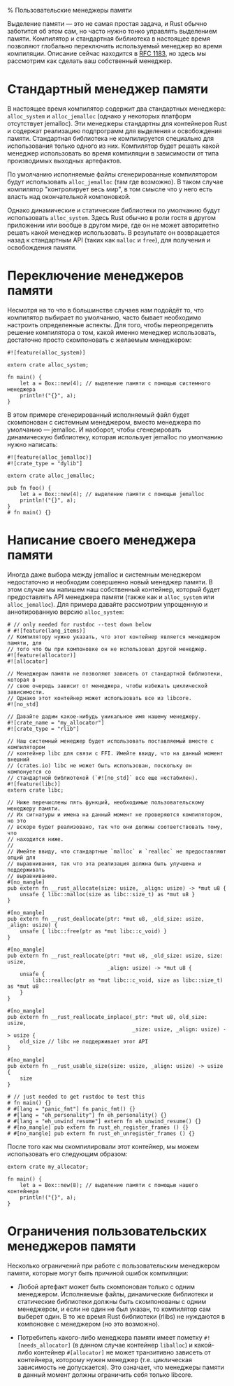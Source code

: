 % Пользовательские менеджеры памяти

Выделение памяти — это не самая простая задача, и Rust обычно заботится об этом
сам, но часто нужно тонко управлять выделением памяти. Компилятор и стандартная
библиотека в настоящее время позволяют глобально переключить используемый
менеджер во время компиляции. Описание сейчас находится в [RFC 1183][rfc], но
здесь мы рассмотрим как сделать ваш собственный менеджер.

[rfc]: https://github.com/rust-lang/rfcs/blob/master/text/1183-swap-out-jemalloc.md

# Стандартный менеджер памяти

В настоящее время компилятор содержит два стандартных менеджера: `alloc_system`
и `alloc_jemalloc` (однако у некоторых платформ отсутствует jemalloc).
Эти менеджеры стандартны для контейнеров Rust и содержат реализацию подпрограмм
для выделения и освобождения памяти. Стандартная библиотека не компилируется
специально для использования только одного из них. Компилятор будет решать какой
менеджер использовать во время компиляции в зависимости от типа производимых
выходных артефактов.

По умолчанию исполняемые файлы сгенерированные компилятором будут использовать
`alloc_jemalloc` (там где возможно). В таком случае компилятор "контролирует
весь мир", в том смысле что у него есть власть над окончательной компоновкой.

Однако динамические и статические библиотеки по умолчанию будут использовать
`alloc_system`. Здесь Rust обычно в роли гостя в другом приложении или вообще в
другом мире, где он не может авторитетно решать какой менеджер использовать.
В результате он возвращается назад к стандартным API (таких как `malloc` и
`free`), для получения и освобождения памяти.

# Переключение менеджеров памяти

Несмотря на то что в большинстве случаев нам подойдёт то, что компилятор выбирает
по умолчанию, часто бывает необходимо настроить определенные аспекты. Для того,
чтобы переопределить решение компилятора о том, какой именно менеджер
использовать, достаточно просто скомпоновать с желаемым менеджером:

```rust,no_run
#![feature(alloc_system)]

extern crate alloc_system;

fn main() {
    let a = Box::new(4); // выделение памяти с помощью системного менеджера
    println!("{}", a);
}
```

В этом примере сгенерированный исполняемый файл будет скомпонован с системным
менеджером, вместо менеджера по умолчанию — jemalloc. И наоборот, чтобы
сгенерировать динамическую библиотеку, которая использует jemalloc по умолчанию
нужно написать:

```rust,ignore
#![feature(alloc_jemalloc)]
#![crate_type = "dylib"]

extern crate alloc_jemalloc;

pub fn foo() {
    let a = Box::new(4); // выделение памяти с помощью jemalloc
    println!("{}", a);
}
# fn main() {}
```

# Написание своего менеджера памяти

Иногда даже выбора между jemalloc и системным менеджером недостаточно и
необходим совершенно новый менеджер памяти. В этом случае мы напишем наш
собственный контейнер, который будет предоставлять API менеджера памяти (также
как и `alloc_system` или `alloc_jemalloc`). Для примера давайте рассмотрим
упрощенную и аннотированную версию `alloc_system`:

```rust,no_run
# // only needed for rustdoc --test down below
# #![feature(lang_items)]
// Компилятору нужно указать, что этот контейнер является менеджером памяти, для
// того что бы при компоновке он не использовал другой менеджер.
#![feature(allocator)]
#![allocator]

// Менеджерам памяти не позволяют зависеть от стандартной библиотеки, которая в
// свою очередь зависит от менеджера, чтобы избежать циклической зависимости.
// Однако этот контейнер может использовать все из libcore.
#![no_std]

// Давайте дадим какое-нибудь уникальное имя нашему менеджеру.
#![crate_name = "my_allocator"]
#![crate_type = "rlib"]

// Наш системный менеджер будет использовать поставляемый вместе с компилятором
// контейнер libc для связи с FFI. Имейте ввиду, что на данный момент внешний
// (crates.io) libc не может быть использован, поскольку он компонуется со
// стандартной библиотекой (`#![no_std]` все еще нестабилен).
#![feature(libc)]
extern crate libc;

// Ниже перечислены пять функций, необходимые пользовательскому менеджеру памяти.
// Их сигнатуры и имена на данный момент не проверяются компилятором, но это
// вскоре будет реализовано, так что они должны соответствовать тому, что
// находится ниже.
//
// Имейте ввиду, что стандартные `malloc` и `realloc` не предоставляют опций для
// выравнивания, так что эта реализация должна быть улучшена и поддерживать
// выравнивание.
#[no_mangle]
pub extern fn __rust_allocate(size: usize, _align: usize) -> *mut u8 {
    unsafe { libc::malloc(size as libc::size_t) as *mut u8 }
}

#[no_mangle]
pub extern fn __rust_deallocate(ptr: *mut u8, _old_size: usize, _align: usize) {
    unsafe { libc::free(ptr as *mut libc::c_void) }
}

#[no_mangle]
pub extern fn __rust_reallocate(ptr: *mut u8, _old_size: usize, size: usize,
                                _align: usize) -> *mut u8 {
    unsafe {
        libc::realloc(ptr as *mut libc::c_void, size as libc::size_t) as *mut u8
    }
}

#[no_mangle]
pub extern fn __rust_reallocate_inplace(_ptr: *mut u8, old_size: usize,
                                        _size: usize, _align: usize) -> usize {
    old_size // libc не поддерживает этот API
}

#[no_mangle]
pub extern fn __rust_usable_size(size: usize, _align: usize) -> usize {
    size
}

# // just needed to get rustdoc to test this
# fn main() {}
# #[lang = "panic_fmt"] fn panic_fmt() {}
# #[lang = "eh_personality"] fn eh_personality() {}
# #[lang = "eh_unwind_resume"] extern fn eh_unwind_resume() {}
# #[no_mangle] pub extern fn rust_eh_register_frames () {}
# #[no_mangle] pub extern fn rust_eh_unregister_frames () {}
```

После того как мы скомпилировали этот контейнер, мы можем использовать его
следующим образом:

```rust,ignore
extern crate my_allocator;

fn main() {
    let a = Box::new(8); // выделение памяти с помощью нашего контейнера
    println!("{}", a);
}
```

# Ограничения пользовательских менеджеров памяти

Несколько ограничений при работе с пользовательским менеджером памяти, которые
могут быть причиной ошибок компиляции:

* Любой артефакт может быть скомпонован только с одним менеджером. Исполняемые
  файлы, динамические библиотеки и статические библиотеки должны быть
  скомпонованы с одним менеджером, и если не один не был указан, то компилятор
  сам выберет один. В то же время Rust библиотеки (rlibs) не нуждаются в
  компоновке с менеджером (но это возможно).

* Потребитель какого-либо менеджера памяти имеет пометку `#![needs_allocator]`
  (в данном случае контейнер `liballoc`) и какой-либо контейнер `#[allocator]`
  не может транзитивно зависеть от контейнера, которому нужен менеджер (т.е.
  циклическая зависимость не допускается). Это означает, что менеджеры памяти в
  данный момент должны ограничить себя только libcore.
